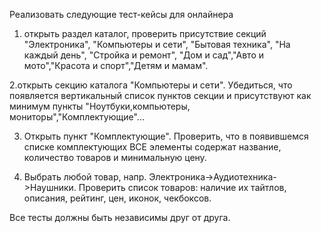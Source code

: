 Реализовать следующие тест-кейсы для онлайнера
1. открыть раздел каталог, проверить присутствие секций "Электроника", "Компьютеры и сети",
   "Бытовая техника", "На каждый день", "Стройка и ремонт",
   "Дом и сад","Авто и мото","Красота и спорт","Детям и мамам".

2.открыть секцию каталога "Компьютеры и сети". Убедиться, что появляется вертикальный список пунктов секции и присутствуют как минимум
пункты "Ноутбуки,компьютеры, мониторы","Комплектующие"...

3. Открыть пункт "Комплектующие". Проверить, что в появившемся списке комплектующих ВСЕ элементы
   содержат название, количество товаров и минимальную цену.

4. Выбрать любой товар, напр. Электроника->Аудиотехника->Наушники. Проверить
   список товаров: наличие их тайтлов, описания, рейтинг, цен, иконок, чекбоксов.

Все тесты должны быть независимы друг от друга.
